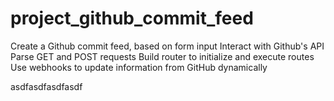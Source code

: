 # project_github_commit_feed

Create a Github commit feed, based on form input
Interact with Github's API
Parse GET and POST requests
Build router to initialize and execute routes
Use webhooks to update information from GitHub dynamically

asdfasdfasdfasdf
